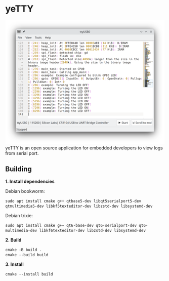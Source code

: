 # yeTTY
![screenshot](img/screenshot1.png "screenshot")
yeTTY is an open source application for embedded developers to view logs from serial port.

## Building

**1. Install dependencies**

Debian bookworm:
```
sudo apt install cmake g++ qtbase5-dev libqt5serialport5-dev qtmultimedia5-dev libkf5texteditor-dev libzstd-dev libsystemd-dev
```
Debian trixie:
```
sudo apt install cmake g++ qt6-base-dev qt6-serialport-dev qt6-multimedia-dev libkf6texteditor-dev libzstd-dev libsystemd-dev
```
**2. Build**

```
cmake -B build .
cmake --build build

```

**3. Install**
```
cmake --install build
```
